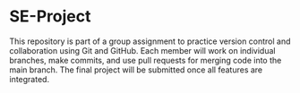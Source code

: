 # SE-Project
This repository is part of a group assignment to practice version control and collaboration using Git and GitHub. Each member will work on individual branches, make commits, and use pull requests for merging code into the main branch. The final project will be submitted once all features are integrated.

